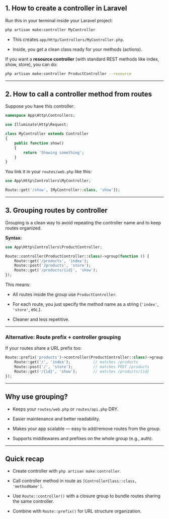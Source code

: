 ## 1. How to create a controller in Laravel

Run this in your terminal inside your Laravel project:

```bash
php artisan make:controller MyController
```

- This creates `app/Http/Controllers/MyController.php`.
    
- Inside, you get a clean class ready for your methods (actions).
    

If you want a **resource controller** (with standard REST methods like index, show, store), you can do:

```bash
php artisan make:controller ProductController --resource
```

---

## 2. How to call a controller method from routes

Suppose you have this controller:

```php
namespace App\Http\Controllers;

use Illuminate\Http\Request;

class MyController extends Controller
{
    public function show()
    {
        return 'Showing something';
    }
}
```

You link it in your `routes/web.php` like this:

```php
use App\Http\Controllers\MyController;

Route::get('/show', [MyController::class, 'show']);
```

---

## 3. Grouping routes by controller

Grouping is a clean way to avoid repeating the controller name and to keep routes organized.

**Syntax:**

```php
use App\Http\Controllers\ProductController;

Route::controller(ProductController::class)->group(function () {
    Route::get('/products', 'index');
    Route::post('/products', 'store');
    Route::get('/products/{id}', 'show');
});
```

This means:

- All routes inside the group use `ProductController`.
    
- For each route, you just specify the method name as a string (`'index'`, `'store'`, etc.).
    
- Cleaner and less repetitive.
    

---

### Alternative: Route prefix + controller grouping

If your routes share a URL prefix too:

```php
Route::prefix('products')->controller(ProductController::class)->group(function () {
    Route::get('/', 'index');          // matches /products
    Route::post('/', 'store');         // matches POST /products
    Route::get('/{id}', 'show');       // matches /products/{id}
});
```

---

## Why use grouping?

- Keeps your `routes/web.php` or `routes/api.php` DRY.
    
- Easier maintenance and better readability.
    
- Makes your app scalable — easy to add/remove routes from the group.
    
- Supports middlewares and prefixes on the whole group (e.g., auth).
    

---

## Quick recap

- Create controller with `php artisan make:controller`.
    
- Call controller method in route as `[ControllerClass::class, 'methodName']`.
    
- Use `Route::controller()` with a closure group to bundle routes sharing the same controller.
    
- Combine with `Route::prefix()` for URL structure organization.
    

